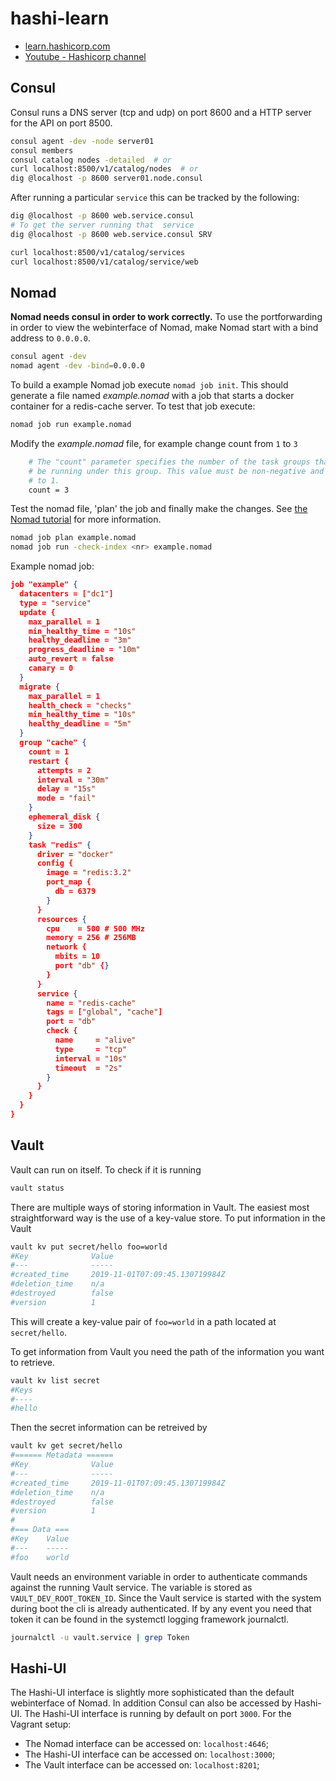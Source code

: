 # hashi-learn

 * [learn.hashicorp.com](https://learn.hashicorp.com/)
 * [Youtube - Hashicorp channel](https://www.youtube.com/HashiCorp)


## Consul

Consul runs a DNS server (tcp and udp) on port 8600 and a HTTP server for the API on port 8500.

```bash
consul agent -dev -node server01
consul members
consul catalog nodes -detailed  # or
curl localhost:8500/v1/catalog/nodes  # or
dig @localhost -p 8600 server01.node.consul
```
After running a particular `service` this can be tracked by the following:

```bash
dig @localhost -p 8600 web.service.consul
# To get the server running that  service
dig @localhost -p 8600 web.service.consul SRV 

curl localhost:8500/v1/catalog/services  
curl localhost:8500/v1/catalog/service/web  
```

## Nomad

**Nomad needs consul in order to work correctly.** To use the portforwarding in order to view the webinterface of Nomad, make Nomad start with a bind address to `0.0.0.0`.

```bash
consul agent -dev
nomad agent -dev -bind=0.0.0.0
```
To build a example Nomad job execute `nomad job init`. This should generate a file named *example.nomad* with a job that starts a docker container for a redis-cache server. To test that job execute:
```bash
nomad job run example.nomad
```
Modify the *example.nomad* file, for example change count from `1` to `3`
```bash
    # The "count" parameter specifies the number of the task groups that should
    # be running under this group. This value must be non-negative and defaults
    # to 1.
    count = 3
```
Test the nomad file, 'plan' the job and finally make the changes. See [the Nomad tutorial](https://learn.hashicorp.com/nomad/getting-started/jobs) for more information.

```bash
nomad job plan example.nomad
nomad job run -check-index <nr> example.nomad
```

Example nomad job:
```json 
job "example" {
  datacenters = ["dc1"]
  type = "service"
  update {
    max_parallel = 1
    min_healthy_time = "10s"
    healthy_deadline = "3m"
    progress_deadline = "10m"
    auto_revert = false
    canary = 0
  }
  migrate {
    max_parallel = 1
    health_check = "checks"
    min_healthy_time = "10s"
    healthy_deadline = "5m"
  }
  group "cache" {
    count = 1
    restart {
      attempts = 2
      interval = "30m"
      delay = "15s"
      mode = "fail"
    }
    ephemeral_disk {
      size = 300
    }
    task "redis" {
      driver = "docker"
      config {
        image = "redis:3.2"
        port_map {
          db = 6379
        }
      }
      resources {
        cpu    = 500 # 500 MHz
        memory = 256 # 256MB
        network {
          mbits = 10
          port "db" {}
        }
      }
      service {
        name = "redis-cache"
        tags = ["global", "cache"]
        port = "db"
        check {
          name     = "alive"
          type     = "tcp"
          interval = "10s"
          timeout  = "2s"
        }
      }
    }
  }
}
```

## Vault

Vault can run on itself. To check if it is running
``` bash
vault status
```

There are multiple ways of storing information in Vault. The easiest most straightforward way is the use of a key-value store.
To put information in the Vault
``` bash
vault kv put secret/hello foo=world
#Key              Value
#---              -----
#created_time     2019-11-01T07:09:45.130719984Z
#deletion_time    n/a
#destroyed        false
#version          1
```
This will create a key-value pair of ``foo=world`` in a path located at ``secret/hello``.

To get information from Vault you need the path of the information you want to retrieve.
```bash
vault kv list secret
#Keys
#----
#hello
```
Then the secret information can be retreived by
```bash
vault kv get secret/hello
#====== Metadata ======
#Key              Value
#---              -----
#created_time     2019-11-01T07:09:45.130719984Z
#deletion_time    n/a
#destroyed        false
#version          1
#
#=== Data ===
#Key    Value
#---    -----
#foo    world
```

Vault needs an environment variable in order to authenticate commands against the running Vault service.
The variable is stored as ``VAULT_DEV_ROOT_TOKEN_ID``. Since the Vault service is started with the system during boot the cli is already authenticated.
If by any event you need that token it can be found in the systemctl logging framework journalctl.

```bash
journalctl -u vault.service | grep Token
```

## Hashi-UI
The Hashi-UI interface is slightly more sophisticated than the default webinterface of Nomad. In addition Consul can also be accessed by Hashi-UI. 
The Hashi-UI interface is running by default on port ``3000``. 
For the Vagrant setup:

 * The Nomad interface can be accessed on: ``localhost:4646``;
 * The Hashi-UI interface can be accessed on: ``localhost:3000``;
 * The Vault interface can be accessed on: ``localhost:8201``;

